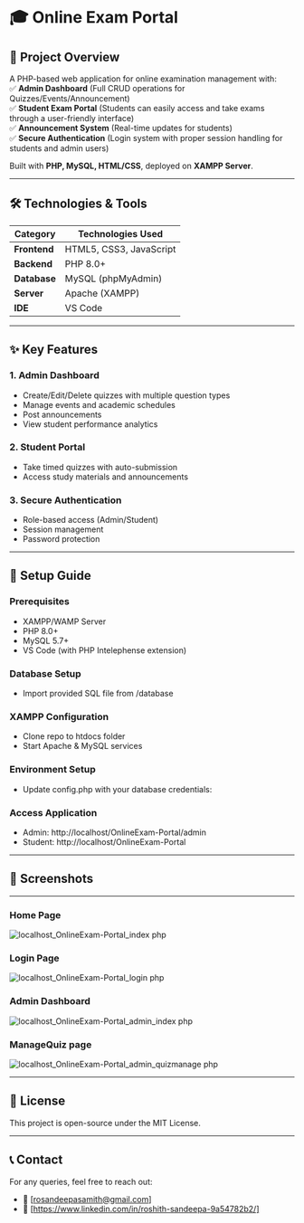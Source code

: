 # 🎓 Online Exam Portal  

## 📌 Project Overview  
A PHP-based web application for online examination management with:  
✅ **Admin Dashboard** (Full CRUD operations for Quizzes/Events/Announcement)  
✅ **Student Exam Portal** (Students can easily access and take exams through a user-friendly interface)  
✅ **Announcement System** (Real-time updates for students)  
✅ **Secure Authentication** (Login system with proper session handling for students and admin users)  

Built with **PHP, MySQL, HTML/CSS**, deployed on **XAMPP Server**.  

---

## 🛠 Technologies & Tools  
| Category       | Technologies Used               |
|----------------|---------------------------------|
| **Frontend**   | HTML5, CSS3, JavaScript         |
| **Backend**    | PHP 8.0+                        |
| **Database**   | MySQL (phpMyAdmin)              |
| **Server**     | Apache (XAMPP)                  |
| **IDE**        | VS Code                         |

---

## ✨ Key Features  

### **1. Admin Dashboard**  
- Create/Edit/Delete quizzes with multiple question types  
- Manage events and academic schedules  
- Post announcements  
- View student performance analytics  

### **2. Student Portal**  
- Take timed quizzes with auto-submission   
- Access study materials and announcements  

### **3. Secure Authentication**  
- Role-based access (Admin/Student)  
- Session management  
- Password protection  

---

## 🚀 Setup Guide  

### Prerequisites  
- XAMPP/WAMP Server  
- PHP 8.0+  
- MySQL 5.7+  
- VS Code (with PHP Intelephense extension)  
 
### Database Setup  
- Import provided SQL file from /database

### XAMPP Configuration
- Clone repo to htdocs folder
- Start Apache & MySQL services

### Environment Setup
- Update config.php with your database credentials:

### Access Application
- Admin: http://localhost/OnlineExam-Portal/admin
- Student: http://localhost/OnlineExam-Portal

---

##  📸 Screenshots

---

### Home Page
![localhost_OnlineExam-Portal_index php](https://github.com/user-attachments/assets/1b5ad373-a453-4d33-bc7e-3754bb744fc3)

### Login Page
![localhost_OnlineExam-Portal_login php](https://github.com/user-attachments/assets/302673f5-496c-49d3-81c3-04881e3f9286)

### Admin Dashboard
![localhost_OnlineExam-Portal_admin_index php](https://github.com/user-attachments/assets/73f6c208-8026-4003-8290-b9b1e35ffa96)

### ManageQuiz page
![localhost_OnlineExam-Portal_admin_quizmanage php](https://github.com/user-attachments/assets/faca4c93-e411-4c6e-a8c4-2109a0968f8e)

---

## 📜 License
This project is open-source under the MIT License.

---

## 📞 Contact
For any queries, feel free to reach out:
- 📧 [rosandeepasamith@gmail.com]
- 🔗 [https://www.linkedin.com/in/roshith-sandeepa-9a54782b2/]





